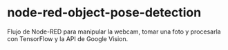 # node-red-object-pose-detection
Flujo de Node-RED para manipular la webcam, tomar una foto y procesarla con TensorFlow y la API de Google Vision. 
